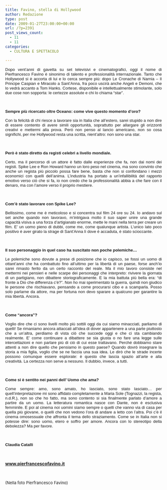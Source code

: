 ```yaml
---
title: Favino, stella di Hollywood
author: Redazione
type: post
date: 2009-01-27T23:00:00+00:00
url: /?p=2391
post_views_count:
  - 11
  - 11
categories:
  - CULTURA E SPETTACOLO

---
```

<p align="justify">
  <font face="Tahoma, sans&#45;serif"><font size="2"><font face="Tahoma, sans&#45;serif"><font size="2">Dopo vent&rsquo;anni di gavetta su set televisivi e cinematografici, oggi il nome di Pierfrancesco Favino &egrave; sinonimo di talento e professionalit&agrave; internazionale. Tanto che Hollywood si &egrave; accorta di lui e lo cerca sempre pi&ugrave;: dopo Le Cronache di Narnia &ndash; Il Principe Caspian e Miracolo a Sant&rsquo;Anna, fra poco uscir&agrave; anche Angeli e Demoni, che lo vedr&agrave; accanto a Tom Hanks. Cortese, disponibile e intellettualmente stimolante, solo due cose non sopporta: le certezze assolute e chi lo chiama &ldquo;star&rdquo;. </font></font></font></font>
</p>

<p align="justify">
  &nbsp;
</p>

<font face="Tahoma, sans&#45;serif"><font size="2"><strong>Sempre pi&ugrave; ricercato oltre Oceano: come vive questo momento d&rsquo;oro?</strong></font></font>

<p style="margin&#45;bottom: 0cm" align="justify">
  <font face="Tahoma, sans&#45;serif"><font size="2">Con la felicit&agrave; di chi riesce a lavorare sia in Italia che all&rsquo;estero, sarei stupido a non dire di essere contento di avere simili opportunit&agrave;, soprattutto per allargare gli orizzonti creativi e mettermi alla prova. Per&ograve; non penso al lancio americano, non so cosa significhi, per me Hollywood resta una scritta, nient&rsquo;altro: non sono una star.</font></font>
</p>

<p style="margin&#45;bottom: 0cm" align="justify">
  &nbsp;
</p>

<p style="margin&#45;bottom: 0cm" align="justify">
  <font face="Tahoma, sans&#45;serif"><font size="2"><strong>Per&ograve; &egrave; stato diretto da registi celebri a livello mondiale.</strong> </font></font>
</p>

<p style="margin&#45;bottom: 0cm" align="justify">
  <font face="Tahoma, sans&#45;serif"><font size="2">Certo, ma il percorso di un attore &egrave; fatto dalle esperienze che fa, non dai nomi dei registi. Spike Lee e Ron Howard hanno un loro peso nel cinema, ma sono convinto che anche un regista pi&ugrave; piccolo possa fare bene, basta che non si confondano i mezzi economici con quelli dell&rsquo;anima. L&rsquo;industria ha portato a un&rsquo;infallibilit&agrave; del rapporto emotivo verso ci&ograve; che si fa, io non credo che la professionalit&agrave; abbia a che fare con il denaro, ma con l&rsquo;amore verso il proprio mestiere.</font></font>
</p>

<p style="margin&#45;bottom: 0cm" align="justify">
  &nbsp;
</p>

<p style="margin&#45;bottom: 0cm" align="justify">
  <font face="Tahoma, sans&#45;serif"><font size="2"><strong>Com&rsquo;&egrave; stato lavorare con Spike Lee?</strong></font></font>
</p>

<p style="margin&#45;bottom: 0cm" align="justify">
  <font face="Tahoma, sans&#45;serif"><font size="2">Bellissimo, come me &egrave; meticoloso e si concentra sul film 24 ore su 24. Io andavo sul set anche quando non lavoravo, m&rsquo;intrigava molto il suo saper unire una grande capacit&agrave; visiva a una forza d&rsquo;artigianato enorme, mette le mani nella terra per creare un film. E&rsquo; un uomo pieno di dubbi, come me, come qualunque artista. L&rsquo;unico lato poco positivo &egrave; aver girato la strage di Sant&rsquo;Anna l&igrave; dove &egrave; accaduta, &egrave; stato scioccante. </font></font>
</p>

<p style="margin&#45;bottom: 0cm" align="justify">
  &nbsp;
</p>

<p style="margin&#45;bottom: 0cm" align="justify">
  <font face="Tahoma, sans&#45;serif"><font size="2"><strong>Il suo personaggio in quel caso ha suscitato non poche polemiche&hellip;</strong></font></font>
</p>

<p style="margin&#45;bottom: 0cm" align="justify">
  <font face="Tahoma, sans&#45;serif"><font size="2">Le polemiche sono dovute a prese di posizione che io capisco, se fossi un uomo di ottant&rsquo;anni che ha combattuto fino all&rsquo;ultimo per la libert&agrave; di un paese, forse anch&rsquo;io sarei rimasto ferito da un certo racconto del reale. Ma il mio lavoro consiste nel mettermi nei pensieri e nelle scarpe dei personaggi che interpreto: rivivere la giornata di un partigiano, non dibattere storiograficamente. E la mia battuta pi&ugrave; bella era: &ldquo;di fronte a Dio che differenza c&rsquo;&egrave;?&rdquo;. Non ho mai sperimentato la guerra, quindi non giudico le persone che rischiavano, pensando a come procurarsi cibo e a scamparla. Posso solo parlarne da attore, ma per fortuna non devo sparare a qualcuno per garantire la mia libert&agrave;. Ancora. </font></font>
</p>

<p style="margin&#45;bottom: 0cm" align="justify">
  &nbsp;
</p>

<p style="margin&#45;bottom: 0cm" align="justify">
  <font face="Tahoma, sans&#45;serif"><font size="2"><strong>Come &ldquo;ancora&rdquo;?</strong></font></font>
</p>

<p style="margin&#45;bottom: 0cm" align="justify">
  <font face="Tahoma, sans&#45;serif"><font size="2">Voglio dire che ci sono livelli molto pi&ugrave; sottili oggi da cui siamo minacciati, parliamo di quelli! Se rimaniamo ancora attaccati all&rsquo;idea di dover appartenere a una parte piuttosto che a un&rsquo;altra, perdiamo di vista ci&ograve; che succede oggi e che ci sta cambiando realmente. E&rsquo; come continuare a dibattere se sia giusta o no fare una legge sulle intercettazioni e non parlare pi&ugrave; di ci&ograve; di cui esse trattavano. Perch&eacute; dobbiamo stare attenti a non dire quello che pensiamo in questo paese? Quando dovr&ograve; insegnare la storia a mia figlia, voglio che se ne faccia una sua idea. Le dir&ograve; che le strade incerte possono comunque essere esplorate: &egrave; questo che lascia spazio all&rsquo;arte e alla creativit&agrave;. La certezza non serve a nessuno. Il dubbio, invece, a tutti.</font></font>
</p>

<p style="margin&#45;bottom: 0cm" align="justify">
  &nbsp;
</p>

<p style="margin&#45;bottom: 0cm" align="justify">
  <font face="Tahoma, sans&#45;serif"><font size="2"><strong>Come si &egrave; sentito nei panni dell&rsquo; Uomo che ama?</strong></font></font>
</p>

<p style="margin&#45;bottom: 0cm" align="justify">
  <font face="Tahoma, sans&#45;serif"><font size="2">Come sempre: amo, sono amato, ho lasciato, sono stato lasciato&hellip; per quell&rsquo;interpretazione mi sono affidato completamente a Maria Sole (Tognazzi, la regista, n.d.R.), non so che ho fatto, ma sono contento si sia finalmente parlato d&rsquo;amore a partire da un uomo. La letteratura romantica nasce con Dante, non &egrave; esclusiva femminile. E poi al cinema noi uomini siamo sempre o quelli che vanno via di casa per quella pi&ugrave; giovane, o quelli che non vedono l&rsquo;ora di andare a letto con l&rsquo;altra. Poi c&rsquo;&egrave; il cinema omosessuale che affronta il tema dello straziamento. Come se in Italia non si potesse dire: sono uomo, etero e soffro per amore. Ancora con lo stereotipo della debolezza? Ma per favore. </font></font>
</p>

<p style="margin&#45;bottom: 0cm" align="justify">
  &nbsp;
</p>

<p style="margin&#45;bottom: 0cm" align="justify">
  <font face="Tahoma, sans&#45;serif"><font size="2"><strong>Claudia Catalli</strong></font></font>
</p>

<p style="margin&#45;bottom: 0cm" align="justify">
  &nbsp;
</p>

<p style="margin&#45;bottom: 0cm" align="justify">
  <strong><font color="#008000"><a href="https://www.pierfrancescofavino.it/">www.pierfrancescofavino.it</a></font></strong><font color="#008000"> </font>
</p>

<p style="margin&#45;bottom: 0cm" align="justify">
  &nbsp;
</p>

<p style="margin&#45;bottom: 0cm" align="justify">
  <font size="2">(Nella foto Pierfrancesco Favino)</font>
</p>